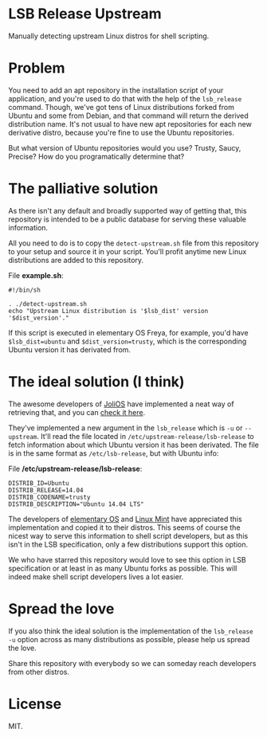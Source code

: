 # LSB Release Upstream
Manually detecting upstream Linux distros for shell scripting.

# Problem
You need to add an apt repository in the installation script of your application, and you're used to do that with the help of the `lsb_release` command. Though, we've got tens of Linux distributions forked from Ubuntu and some from Debian, and that command will return the derived distribution name. It's not usual to have new apt repositories for each new derivative distro, because you're fine to use the Ubuntu repositories.

But what version of Ubuntu repositories would you use? Trusty, Saucy, Precise? How do you programatically determine that?

# The palliative solution
As there isn't any default and broadly supported way of getting that, this repository is intended to be a public database for serving these valuable information.

All you need to do is to copy the `detect-upstream.sh` file from this repository to your setup and source it in your script. You'll profit anytime new Linux distributions are added to this repository.

File **example.sh**:
```
#!/bin/sh

. ./detect-upstream.sh
echo "Upstream Linux distribution is '$lsb_dist' version '$dist_version'."
```

If this script is executed in elementary OS Freya, for example, you'd have `$lsb_dist=ubuntu` and `$dist_version=trusty`, which is the corresponding Ubuntu version it has derivated from.

# The ideal solution (I think)
The awesome developers of [JoliOS](https://www.jolicloud.com/jolios) have implemented a neat way of retrieving that, and you can [check it here](https://github.com/jolicloud/lsb/commit/fde07bfec0935784e5caa6cd6a2ff5f81c3d0ad4).

They've implemented a new argument in the `lsb_release` which is `-u` or `--upstream`. It'll read the file located in `/etc/upstream-release/lsb-release` to fetch information about which Ubuntu version it has been derivated. The file is in the same format as `/etc/lsb-release`, but with Ubuntu info:

File **/etc/upstream-release/lsb-release**:
```
DISTRIB_ID=Ubuntu
DISTRIB_RELEASE=14.04
DISTRIB_CODENAME=trusty
DISTRIB_DESCRIPTION="Ubuntu 14.04 LTS"
```

The developers of [elementary OS](http://elementary.io) and [Linux Mint](http://www.linuxmint.com/) have appreciated this implementation and copied it to their distros. This seems of course the nicest way to serve this information to shell script developers, but as this isn't in the LSB specification, only a few distributions support this option.

We who have starred this repository would love to see this option in LSB specification or at least in as many Ubuntu forks as possible. This will indeed make shell script developers lives a lot easier.

# Spread the love
If you also think the ideal solution is the implementation of the `lsb_release -u` option across as many distributions as possible, please help us spread the love.

Share this repository with everybody so we can someday reach developers from other distros.

# License
MIT.
